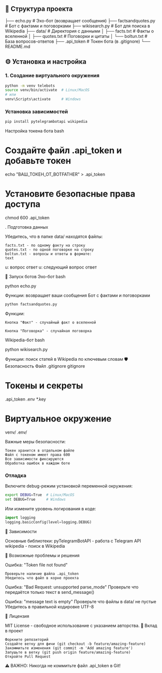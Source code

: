 ## 📁 Структура проекта
├── echo.py # Эхо-бот (возвращает сообщения)
├── factsandquotes.py # Бот с фактами и поговорками
├── wikisearch.py # Бот для поиска в Wikipedia
├── data/ # Директория с данными
│ ├── facts.txt # Факты о вселенной
│ ├── quotes.txt # Поговорки и цитаты
│ └── boltun.txt # База вопросов-ответов
├── .api_token # Токен бота (в .gitignore)
└── README.md

## ⚙️ Установка и настройка

### 1. Создание виртуального окружения
```bash
python -m venv telebots
source venv/bin/activate  # Linux/MacOS
# или
venv\Scripts\activate     # Windows
```

### Установка зависимостей 
```bash
pip install pytelegrambotapi wikipedia
```

Настройка токена бота
bash

# Создайте файл .api_token и добавьте токен
echo "ВАШ_ТОКЕН_ОТ_BOTFATHER" > .api_token

# Установите безопасные права доступа
chmod 600 .api_token

. Подготовка данных

Убедитесь, что в папке data/ находятся файлы:

    facts.txt - по одному факту на строку
    quotes.txt - по одной поговорке на строку
    boltun.txt - вопросы и ответы в формате:
    text
    
u: вопрос
ответ
u: следующий вопрос
ответ

🚀 Запуск ботов
Эхо-бот
bash

python echo.py

Функции: возвращает ваши сообщения
Бот с фактами и поговорками
```bash
python factsandquotes.py
```
Функции:

    Кнопка "Факт" - случайный факт о вселенной

    Кнопка "Поговорка" - случайная поговорка

Wikipedia-бот
bash

python wikisearch.py

Функции: поиск статей в Wikipedia по ключевым словам
🛡️ Безопасность
Файл .gitignore
gitignore

# Токены и секреты
.api_token
.env
*.key

# Виртуальное окружение
venv/
.env/

Важные меры безопасности:

    Токен хранится в отдельном файле
    Файл с токеном имеет права 600
    Все зависимости фиксируются
    Обработка ошибок в каждом боте

### Отладка
Включите debug-режим установкой переменной окружения:
```bash
export DEBUG=True  # Linux/MacOS
set DEBUG=True     # Windows
```

Или измените уровень логирования в коде:
```python
import logging
logging.basicConfig(level=logging.DEBUG)
```
📝 Зависимости

Основные библиотеки:
    pyTelegramBotAPI - работа с Telegram API
    wikipedia - поиск в Wikipedia

🔧 Возможные проблемы и решения

Ошибка: "Token file not found"

    Проверьте наличие файла .api_token
    Убедитесь что файл в корне проекта

Ошибка: "Bad Request: unsupported parse_mode"
    Проверьте что передаётся только текст в send_message()

Ошибка: "message text is empty"
    Проверьте что файлы в data/ не пустые
    Убедитесь в правильной кодировке UTF-8

📄 Лицензия

MIT License - свободное использование с указанием авторства.
🤝 Вклад в проект

    Форкните репозиторий
    Создайте ветку для фичи (git checkout -b feature/amazing-feature)
    Закоммитьте изменения (git commit -m 'Add amazing feature')
    Запушьте в ветку (git push origin feature/amazing-feature)
    Откройте Pull Request
⚠️ ВАЖНО: Никогда не коммитьте файл .api_token в Git!



